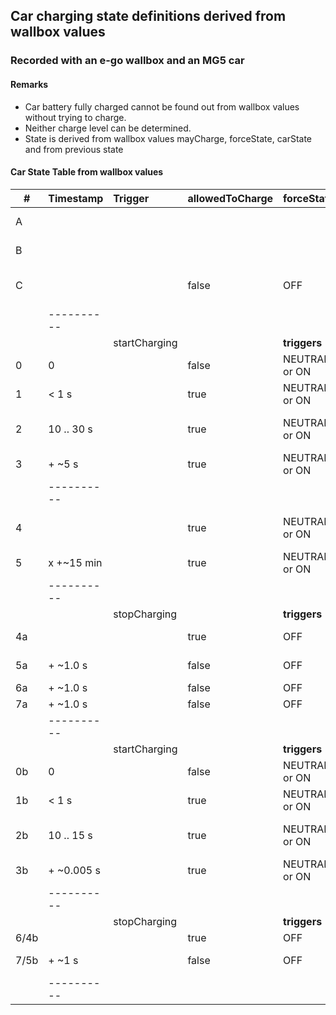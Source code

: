 ## Car charging state definitions derived from wallbox values

### Recorded with an e-go wallbox and an MG5 car

#### Remarks

* Car battery fully charged cannot be found out from wallbox values without trying to charge.
* Neither charge level can be determined.
* State is derived from wallbox values mayCharge, forceState, carState and from previous state

#### Car State Table from wallbox values


| #    | Timestamp  | Trigger       | allowedToCharge | forceState    | carState | req  | energy    | Charging State       | Comment                   | transient |
| ---- | :--------- | :------------ | --------------- | ------------- | -------- | ---- | :-------- |:---------------------| :------------------------ |:----------|
| A    |            |               |                 |               | IDLE     |      |           | **NO_CAR**           | **no car connected**      |           |
| B    |            |               |                 |               | WAIT_CAR |      |           | **WAIT_CAR**         | establishing connection   | x         |
| C    |            |               | false           | OFF           | COMPLETE | x    | 0         | **NOT_CHARGING**     | *connected, not charging* |           |
|      | ---------- |               |                 |               |          |      |           |                      | **normal startup**        | --------- |
|      |            | startCharging |                 | **triggers**  |          |      |           |                      |                           |           |
| 0    | 0          |               | false           | NEUTRAL or ON | COMPLETE | \>=6 | 0         | **CHARGE_REQUEST**   | startup                   | x         |
| 1    | < 1 s      |               | true            | NEUTRAL or ON | COMPLETE | \>=6 | 0         | **CHARGE_REQUEST**   | takes time to start       | x         |
| 2    | 10 .. 30 s |               | true            | NEUTRAL or ON | CHARGING | \>=6 | \>0 <4000 | **STARTUP_CHARGING** | depends on batt. temp etc | x         |
| 3    | + ~5 s     |               | true            | NEUTRAL or ON | CHARGING | \>=6 | ~4000     | **CHARGING**         |                           |           |
|      | ---------- |               |                 |               |          |      |           |                      | **completing**            | --------- |
| 4    |            |               | true            | NEUTRAL or ON | CHARGING |      | <4000     | **FINISH_CHARGING**  | decreasing to ~2180 W     |           |
| 5    | x +~15 min |               | true            | NEUTRAL or ON | COMPLETE |      | 0         | **FULLY_CHARGED**    |                           |           |
|      | ---------- |               |                 |               |          |      |           |                      | **force stop**            | --------- |
|      |            | stopCharging  |                 | **triggers**  |          |      |           |                      |                           |           |
| 4a   |            |               | true            | OFF           | CHARGING | \>=6 | >4000     | **CHARGE_STOPPING**  | stop charging             | x         |
| 5a   | + ~1.0 s   |               | false           | OFF           | CHARGING | x    | \>4000    | **CHARGE_STOPPING**  | takes time to stop        | x         |
| 6a   | + ~1.0 s   |               | false           | OFF           | CHARGING | x    | <4000     | **CHARGE_STOPPING**  | charging                  | x         |
| 7a   | + ~1.0 s   |               | false           | OFF           | COMPLETE | x    | 0         | **NOT_CHARGING**     | idle                      |           |
|      | ---------- |               |                 |               |          |      |           |                      | **if fully charged**      | --------- |
|      |            | startCharging |                 | **triggers**  |          |      |           |                      |                           |           |
| 0b   | 0          |               | false           | NEUTRAL or ON | COMPLETE | \>=6 | 0         | **CHARGE_REQUEST**   | startup                   | x         |
| 1b   | < 1 s      |               | true            | NEUTRAL or ON | COMPLETE | \>=6 | 0         | **CHARGE_REQUEST**   | like normal startup       | x         |
| 2b   | 10 .. 15 s |               | true            | NEUTRAL or ON | CHARGING | \>=6 | \>0 <4000 | **STARTUP_CHARGING** | short charge impulse      | x         |
| 3b   | + ~0.005 s |               | true            | NEUTRAL or ON | COMPLETE | x    | 0         | **FULLY_CHARGED**    | detect fully charged      |           |
|      | ---------- |               |                 |               |          |      |           |                      | **switch off when full**  | --------- |
|      |            | stopCharging  |                 | **triggers**  |          |      |           |                      |                           |           |
| 6/4b |            |               | true            | OFF           | COMPLETE | x    | 0         | **CHARGE_STOP_FULL** |                           | x         |
| 7/5b | + ~1 s     |               | false           | OFF           | COMPLETE | x    | 0         | **NOT_CHARGING**     | fully charged             |           |
|      | ---------- |               |                 |               |          |      |           |                      |                           | --------- |
